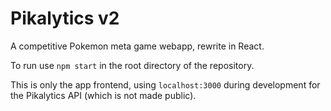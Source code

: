# Pikalytics v2

A competitive Pokemon meta game webapp, rewrite in React.

To run use `npm start` in the root directory of the repository.

This is only the app frontend, using `localhost:3000` during development for the Pikalytics API (which is not made public).
